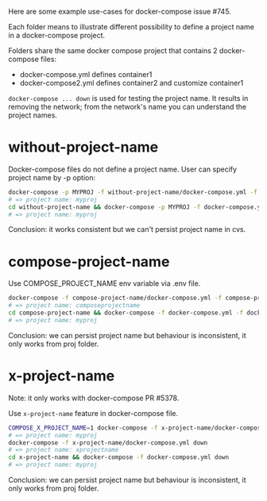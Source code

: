 Here are some example use-cases for docker-compose issue #745.

Each folder means to illustrate different possibility to define a project name in a docker-compose project.

Folders share the same docker compose project that contains 2 docker-compose files:
* docker-compose.yml defines container1
* docker-compose2.yml defines container2 and customize container1

`docker-compose ... down` is used for testing the project name. It results in removing the network; from the network's name you can understand the project names.

# without-project-name

Docker-compose files do not define a project name. User can specify project name by -p option:

```bash
docker-compose -p MYPROJ -f without-project-name/docker-compose.yml -f without-project-name/docker-compose2.yml down
# => project name: myproj
cd without-project-name && docker-compose -p MYPROJ -f docker-compose.yml -f docker-compose2.yml down
# => project name: myproj
```

Conclusion: it works consistent but we can't persist project name in cvs.

# compose-project-name

Use COMPOSE_PROJECT_NAME env variable via .env file.

```bash
docker-compose -f compose-project-name/docker-compose.yml -f compose-project-name/docker-compose2.yml down
# => project name: composeprojectname
cd compose-project-name && docker-compose -f docker-compose.yml -f docker-compose2.yml down
# => project name: myproj
```

Conclusion: we can persist project name but behaviour is inconsistent, it only works from proj folder.

# x-project-name

Note: it only works with docker-compose PR #5378.

Use `x-project-name` feature in docker-compose file.

```bash
COMPOSE_X_PROJECT_NAME=1 docker-compose -f x-project-name/docker-compose.yml down
# => project name: myproj
docker-compose -f x-project-name/docker-compose.yml down
# => project name: xprojectname
cd x-project-name && docker-compose -f docker-compose.yml down
# => project name: myproj
```

Conclusion: we can persist project name but behaviour is inconsistent, it only works from proj folder.
